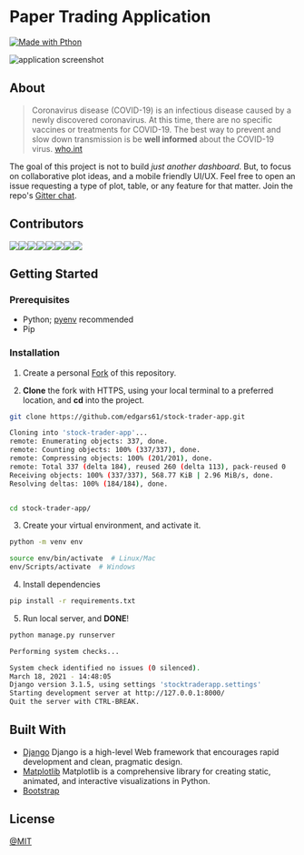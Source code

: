 # Paper Trading Application

[![Made with Pthon](https://img.shields.io/badge/Made%20with-Python-1f425f.svg)](https://www.python.org/)


![application screenshot](https://i.imgur.com/Uu9lNeB.png)

## About

> Coronavirus disease (COVID-19) is an infectious disease caused by a newly discovered coronavirus.
> At this time, there are no specific vaccines or treatments for COVID-19. The best way to prevent and slow down transmission is be **well informed** about the COVID-19 virus. [who.int](https://www.who.int/health-topics/coronavirus#tab=tab_1)

The goal of this project is not to build *just another dashboard*. But, to focus on collaborative plot ideas, and a mobile friendly UI/UX. Feel free to open an issue requesting a type of plot, table, or any feature for that matter. Join the repo's [Gitter chat](https://gitter.im/ncov-dashboard/community?utm_source=share-link&utm_medium=link&utm_campaign=share-link).

## Contributors

[![](https://sourcerer.io/fame/BrianRuizy/BrianRuizy/covid-19-dashboard/images/0)](https://sourcerer.io/fame/BrianRuizy/BrianRuizy/covid-19-dashboard/links/0)[![](https://sourcerer.io/fame/BrianRuizy/BrianRuizy/covid-19-dashboard/images/1)](https://sourcerer.io/fame/BrianRuizy/BrianRuizy/covid-19-dashboard/links/1)[![](https://sourcerer.io/fame/BrianRuizy/BrianRuizy/covid-19-dashboard/images/2)](https://sourcerer.io/fame/BrianRuizy/BrianRuizy/covid-19-dashboard/links/2)[![](https://sourcerer.io/fame/BrianRuizy/BrianRuizy/covid-19-dashboard/images/3)](https://sourcerer.io/fame/BrianRuizy/BrianRuizy/covid-19-dashboard/links/3)[![](https://sourcerer.io/fame/BrianRuizy/BrianRuizy/covid-19-dashboard/images/4)](https://sourcerer.io/fame/BrianRuizy/BrianRuizy/covid-19-dashboard/links/4)[![](https://sourcerer.io/fame/BrianRuizy/BrianRuizy/covid-19-dashboard/images/5)](https://sourcerer.io/fame/BrianRuizy/BrianRuizy/covid-19-dashboard/links/5)[![](https://sourcerer.io/fame/BrianRuizy/BrianRuizy/covid-19-dashboard/images/6)](https://sourcerer.io/fame/BrianRuizy/BrianRuizy/covid-19-dashboard/links/6)[![](https://sourcerer.io/fame/BrianRuizy/BrianRuizy/covid-19-dashboard/images/7)](https://sourcerer.io/fame/BrianRuizy/BrianRuizy/covid-19-dashboard/links/7)

## Getting Started

### Prerequisites

* Python; [pyenv](https://github.com/pyenv/pyenv) recommended
* Pip

### Installation


1. Create a personal [Fork](https://github.com/login?return_to=%2FBrianRuizy%2Fcovid19-dashboard) of this repository.

2. **Clone** the fork with HTTPS, using your local terminal to a preferred location, and **cd** into the project.

```bash
git clone https://github.com/edgars61/stock-trader-app.git

Cloning into 'stock-trader-app'...
remote: Enumerating objects: 337, done.
remote: Counting objects: 100% (337/337), done.
remote: Compressing objects: 100% (201/201), done.
remote: Total 337 (delta 184), reused 260 (delta 113), pack-reused 0
Receiving objects: 100% (337/337), 568.77 KiB | 2.96 MiB/s, done.
Resolving deltas: 100% (184/184), done.


cd stock-trader-app/
```

3. Create your virtual environment, and activate it.

```bash
python -m venv env

source env/bin/activate  # Linux/Mac
env/Scripts/activate  # Windows
```

4. Install dependencies

```bash
pip install -r requirements.txt
```

5. Run local server, and **DONE**!

```bash
python manage.py runserver

Performing system checks...

System check identified no issues (0 silenced).
March 18, 2021 - 14:48:05
Django version 3.1.5, using settings 'stocktraderapp.settings'
Starting development server at http://127.0.0.1:8000/
Quit the server with CTRL-BREAK.
```




## Built With

* [Django](https://www.djangoproject.com/) Django is a high-level Web framework that encourages rapid development and clean, pragmatic design.
* [Matplotlib](https://matplotlib.org) Matplotlib is a comprehensive library for creating static, animated, and interactive visualizations in Python.
* [Bootstrap](https://getbootstrap.com/)


## License

[@MIT](https://github.com/BrianRuizy/covid19-dashboard/blob/master/LICENSE.md)

